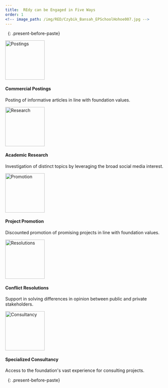 ```yaml
---
title:  REdy can be Engaged in Five Ways
order: 1
<!-- image_path: /img/RED/Czybik_Bansah_EPSchoolHohoe007.jpg -->
---
```


&nbsp;
{: .present-before-paste}

<div class="row justify-content-center text-center">
	<div class="col-lg-4 col-6">
		<div class="emedia_holder my-3">
			<div class="emedia_wrap">
				<div class="emedia_img_holder mb-3">
					<div class="emedia_img_wrap"><img src="{{site.baseurl}}/img/posting1.png" alt="Postings" class="img-fluid emedia_img" width="125"></div>
				</div>
				<div class="emedia_txt_holder">
					<div class="emedia_txt_wrap">
						<h4>Commercial Postings</h4>
						<p>Posting of informative articles in line with foundation values.</p>
					</div>
				</div>
			</div>
		</div>
	</div>
	<div class="col-lg-4 col-6">
		<div class="emedia_holder my-3">
			<div class="emedia_wrap">
				<div class="emedia_img_holder mb-3">
					<div class="emedia_img_wrap"><img src="{{site.baseurl}}/img/Research.png" alt="Research" class="img-fluid emedia_img" width="125"></div>
				</div>
				<div class="emedia_txt_holder">
					<div class="emedia_txt_wrap">
						<h4>Academic Research</h4>
						<p>Investigation of distinct topics by leveraging the broad social media interest.</p>
					</div>
				</div>
			</div>
		</div>
	</div>
	<div class="col-lg-4 col-6">
		<div class="emedia_holder my-3">
			<div class="emedia_wrap">
				<div class="emedia_img_holder mb-3">
					<div class="emedia_img_wrap"><img src="{{site.baseurl}}/img/promotion.png" alt="Promotion" class="img-fluid emedia_img" width="125"></div>
				</div>
				<div class="emedia_txt_holder">
					<div class="emedia_txt_wrap">
						<h4>Project Promotion</h4>
						<p>Discounted promotion of promising projects in line with foundation values.</p>
					</div>
				</div>
			</div>
		</div>
	</div>
	<div class="col-lg-4 col-6">
		<div class="emedia_holder my-3">
			<div class="emedia_wrap">
				<div class="emedia_img_holder mb-3">
					<div class="emedia_img_wrap"><img src="{{site.baseurl}}/img/resolutions.png" alt="Resolutions" class="img-fluid emedia_img" width="125"></div>
				</div>
				<div class="emedia_txt_holder">
					<div class="emedia_txt_wrap">
						<h4>Conflict Resolutions</h4>
						<p>Support in solving differences in opinion between public and private stakeholders.</p>
					</div>
				</div>
			</div>
		</div>
	</div>
	<div class="col-lg-4 col-6">
		<div class="emedia_holder my-3">
			<div class="emedia_wrap">
				<div class="emedia_img_holder mb-3">
					<div class="emedia_img_wrap"><img src="{{site.baseurl}}/img/consultancy.png" alt="Consultancy" class="img-fluid emedia_img" width="125"></div>
				</div>
				<div class="emedia_txt_holder">
					<div class="emedia_txt_wrap">
						<h4>Specialized Consultancy</h4>
						<p>Access to the foundation's vast experience for consulting projects.</p>
					</div>
				</div>
			</div>
		</div>
	</div>
</div>

&nbsp;
{: .present-before-paste}
